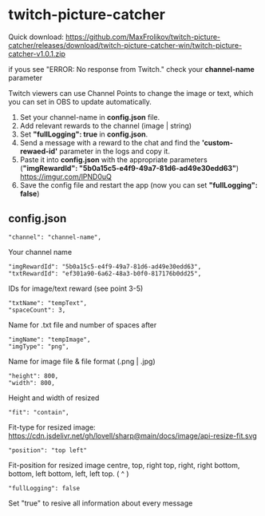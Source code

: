 # twitch-picture-catcher

Quick download: https://github.com/MaxFrolikov/twitch-picture-catcher/releases/download/twitch-picture-catcher-win/twitch-picture-catcher-v1.0.1.zip

if yous see "ERROR: No response from Twitch." check your **channel-name** parameter 

Twitch viewers can use Channel Points to change the image or text, which you can set in OBS to update automatically.

1. Set your channel-name in **config.json** file.
2. Add relevant rewards to the channel (image | string)
3. Set **"fullLogging": true** in **config.json**.
4. Send a message with a reward to the chat and find the **'custom-rewaed-id'** parameter in the logs and copy it.
5. Paste it into **config.json** with the appropriate parameters (**"imgRewardId": "5b0a15c5-e4f9-49a7-81d6-ad49e30edd63"**) https://imgur.com/lPND0uQ
7. Save the config file and restart the app (now you can set **"fullLogging": false**)

## config.json
	"channel": "channel-name",
 Your channel name
 

	"imgRewardId": "5b0a15c5-e4f9-49a7-81d6-ad49e30edd63",
	"txtRewardId": "ef301a90-6a62-48a3-b0f0-817176b0dd25",
IDs for image/text reward (see point 3-5)

    
	"txtName": "tempText",
	"spaceCount": 3,
Name for .txt file and number of spaces after


	"imgName": "tempImage",
	"imgType": "png",
Name for image file & file format (.png | .jpg)


	"height": 800,			
	"width": 800,               
Height and width of resized

 
	"fit": "contain",
Fit-type for resized image:
https://cdn.jsdelivr.net/gh/lovell/sharp@main/docs/image/api-resize-fit.svg

 
	"position": "top left"
Fit-position for resized image
centre, top, right top, right, right bottom, bottom, left bottom, left, left top.
(   ^ )

 	"fullLogging": false
Set "true" to resive all information about every message

